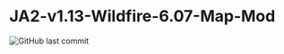 # JA2-v1.13-Wildfire-6.07-Map-Mod

![GitHub last commit](https://img.shields.io/github/last-commit/kitty624/JA2-v1.13-Wildfire-6.07-Map-Mod)


